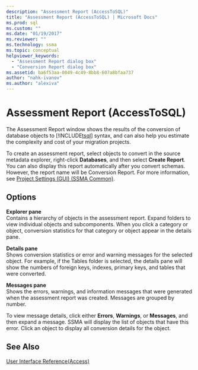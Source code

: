 ```yaml
---
description: "Assessment Report (AccessToSQL)"
title: "Assessment Report (AccessToSQL) | Microsoft Docs"
ms.prod: sql
ms.custom: ""
ms.date: "01/19/2017"
ms.reviewer: ""
ms.technology: ssma
ms.topic: conceptual
helpviewer_keywords: 
  - "Assessment Report dialog box"
  - "Conversion Report dialog box"
ms.assetid: ba6f53aa-0049-4c49-8bb8-607a8bfaa737
author: "nahk-ivanov"
ms.author: "alexiva"
---
```

# Assessment Report (AccessToSQL)
The Assessment Report window shows the results of the conversion of database objects to [!INCLUDE[tsql](../../includes/tsql-md.md)] syntax, and can also help you estimate the complexity and cost of your migration projects.  
  
To create an assessment report, select objects to convert in the source metadata explorer, right-click **Databases**, and then select **Create Report**. You can also display this report automatically after you convert schemas. However, the report name will be Conversion Report. For more information, see [Project Settings (GUI) (SSMA Common)](../sybase/project-settings-gui-sybasetosql.md).  
  
## Options  
**Explorer pane**  
Contains a hierarchy of objects in the assessment report. Expand folders to view individual objects and subcomponents. When you click a category or object, conversion statistics for that category or object appear in the details pane.  
  
**Details pane**  
Shows conversion statistics or error and warning messages for the selected object. For example, if the Tables folder is selected, the details pane will show the numbers of foreign keys, indexes, primary keys, and tables that were converted.  
  
**Messages pane**  
Shows the errors, warnings, and information messages that were generated when the assessment report was created. Messages are grouped by number.  
  
To view message details, click either **Errors**, **Warnings**, or **Messages**, and then expand a message. SSMA will display the list of objects that have this error. Click an object to display all conversion details for the object.  
  
## See Also  
[User Interface Reference(Access)](./user-interface-reference-accesstosql.md)  
